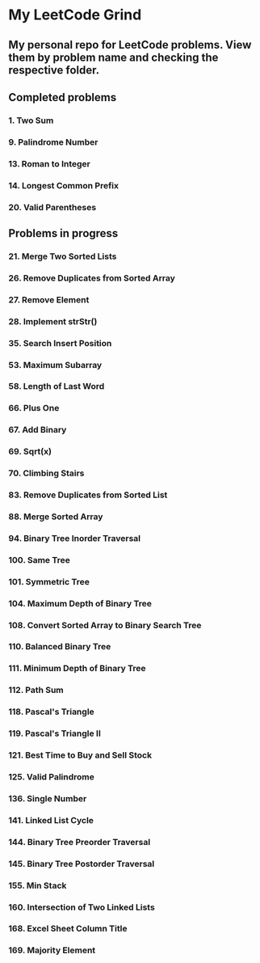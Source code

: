 # My LeetCode Grind

## My personal repo for LeetCode problems. View them by problem name and checking the respective folder.

## Completed problems
### 1. Two Sum
### 9. Palindrome Number
### 13. Roman to Integer
### 14. Longest Common Prefix
### 20. Valid Parentheses

## Problems in progress
### 21. Merge Two Sorted Lists
### 26. Remove Duplicates from Sorted Array
### 27. Remove Element
### 28. Implement strStr()
### 35. Search Insert Position
### 53. Maximum Subarray
### 58. Length of Last Word
### 66. Plus One
### 67. Add Binary
### 69. Sqrt(x)
### 70. Climbing Stairs
### 83. Remove Duplicates from Sorted List
### 88. Merge Sorted Array
### 94. Binary Tree Inorder Traversal
### 100. Same Tree
### 101. Symmetric Tree
### 104. Maximum Depth of Binary Tree
### 108. Convert Sorted Array to Binary Search Tree
### 110. Balanced Binary Tree
### 111. Minimum Depth of Binary Tree
### 112. Path Sum
### 118. Pascal's Triangle
### 119. Pascal's Triangle II
### 121. Best Time to Buy and Sell Stock
### 125. Valid Palindrome
### 136. Single Number
### 141. Linked List Cycle
### 144. Binary Tree Preorder Traversal
### 145. Binary Tree Postorder Traversal
### 155. Min Stack
### 160. Intersection of Two Linked Lists
### 168. Excel Sheet Column Title
### 169. Majority Element